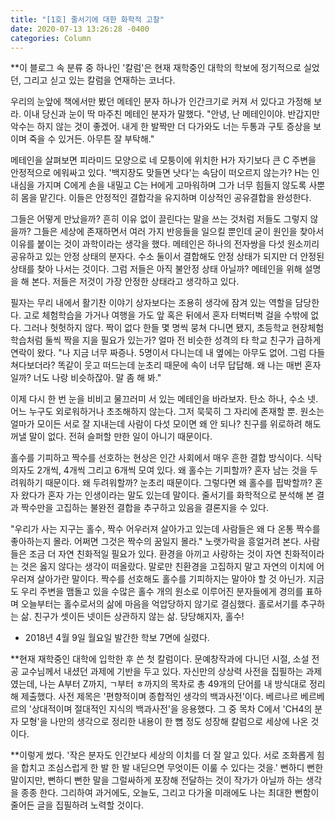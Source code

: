 ```yaml
---
title: "[1호] 줄서기에 대한 화학적 고찰"
date: 2020-07-13 13:26:28 -0400
categories: Column
---
```


**이 블로그 속 분류 중 하나인 '칼럼'은 현재 재학중인 대학의 학보에 정기적으로 실었던, 그리고 싣고 있는 칼럼을 연재하는 코너다.


 우리의 눈앞에 책에서만 봤던 메테인 분자 하나가 인간크기로 커져 서 있다고 가정해 보라. 이내 당신과 눈이 딱 마주친 메테인 분자가 말했다. "안녕, 난 메테인이야. 반갑지만 악수는 하지 않는 것이 좋겠어. 내게 한 발짝만 더 다가와도 너는 두통과 구토 증상을 보이며 죽을 수 있거든. 아무튼 잘 부탁해."

 메테인을 살펴보면 피라미드 모양으로 네 모퉁이에 위치한 H가 자기보다 큰 C 주변을 안정적으로 에워싸고 있다. '백지장도 맞들면 낫다'는 속담이 떠오르지 않는가? H는 인내심을 가지며 C에게 손을 내밀고 C는 H에게 고마워하며 그가 너무 힘들지 않도록 사뿐히 몸을 맡긴다. 이들은 안정적인 결합각을 유지하며 이상적인 공유결합을 완성한다.

 그들은 어떻게 만났을까? 흔히 이유 없이 끌린다는 말을 쓰는 것처럼 저들도 그렇지 않을까? 그들은 세상에 존재하면서 여러 가지 반응들을 일으킬 뿐인데 굳이 원인을 찾아서 이유를 붙이는 것이 과학이라는 생각을 했다. 메테인은 하나의 전자쌍을 다섯 원소끼리 공유하고 있는 안정 상태의 분자다. 수소 둘이서 결합해도 안정 상태가 되지만 더 안정된 상태를 찾아 나서는 것이다. 그럼 저들은 아직 불안정 상태 아닐까? 메테인을 위해 설명을 해 본다. 저들은 저것이 가장 안정한 상태라고 생각하고 있다.

 필자는 무리 내에서 활기찬 이야기 상자보다는 조용히 생각에 잠겨 있는 역할을 담당한다. 고로 체험학습을 가거나 여행을 가도 앞 혹은 뒤에서 혼자 터벅터벅 걸을 수밖에 없다. 그러나 헛헛하지 않다. 짝이 없다 한들 몇 명씩 뭉쳐 다니면 됐지, 초등학교 현장체험학습처럼 둘씩 짝을 지을 필요가 있는가? 얼마 전 비슷한 성격의 타 학교 친구가 급하게 연락이 왔다. "나 지금 너무 짜증나. 5명이서 다니는데 내 옆에는 아무도 없어. 그럼 다들 쳐다보더라? 똑같이 웃고 떠드는데 눈초리 때문에 속이 너무 답답해. 왜 나는 매번 혼자일까? 너도 나랑 비슷하잖아. 말 좀 해 봐."

 이제 다시 한 번 눈을 비비고 물끄러미 서 있는 메테인을 바라보자. 탄소 하나, 수소 넷. 어느 누구도 외로워하거나 초조해하지 않는다. 그저 묵묵히 그 자리에 존재할 뿐. 원소는 얼마가 모이든 서로 잘 지내는데 사람이 다섯 모이면 왜 안 되나? 친구를 위로하려 해도 꺼낼 말이 없다. 전혀 슬퍼할 만한 일이 아니기 때문이다.

 홀수를 기피하고 짝수를 선호하는 현상은 인간 사회에서 매우 흔한 결합 방식이다. 식탁 의자도 2개씩, 4개씩 그리고 6개씩 모여 있다. 왜 홀수는 기피할까? 혼자 남는 것을 두려워하기 때문이다. 왜 두려워할까? 눈초리 때문이다. 그렇다면 왜 홀수를 핍박할까? 혼자 왔다가 혼자 가는 인생이라는 말도 있는데 말이다. 줄서기를 화학적으로 분석해 본 결과 짝수만을 고집하는 불완전 결합을 추구하고 있음을 결론지을 수 있다.

 "우리가 사는 지구는 홀수, 짝수 어우러져 살아가고 있는데 사람들은 왜 다 온통 짝수를 좋아하는지 몰라. 어쩌면 그것은 짝수의 꿈일지 몰라." 노랫가락을 흥얼거려 본다. 사람들은 조금 더 자연 친화적일 필요가 있다. 환경을 아끼고 사랑하는 것이 자연 친화적이라는 것은 옳지 않다는 생각이 떠올랐다. 말로만 친환경을 고집하지 말고 자연의 이치에 어우러져 살아가란 말이다. 짝수를 선호해도 홀수를 기피하지는 말아야 할 것 아닌가. 지금도 우리 주변을 맴돌고 있을 수많은 홀수 개의 원소로 이루어진 분자들에게 경의를 표하며 오늘부터는 홀수로서의 삶에 마음을 억압당하지 않기로 결심했다. 홀로서기를 추구하는 삶. 친구가 셋이든 넷이든 상관하지 않는 삶. 당당해지자, 홀수!

- 2018년 4월 9일 월요일 발간한 학보 7면에 실렸다.


**현재 재학중인 대학에 입학한 후 쓴 첫 칼럼이다. 문예창작과에 다니던 시절, 소설 전공 교수님께서 내셨던 과제에 기반을 두고 있다. 자신만의 상상력 사전을 집필하는 과제였는데, 나는 A부터 Z까지, ㄱ부터 ㅎ까지의 목차로 총 49개의 단어를 내 방식대로 정리해 제출했다. 사전 제목은 '편향적이며 종합적인 생각의 백과사전'이다. 베르나르 베르베르의 '상대적이며 절대적인 지식의 백과사전'을 응용했다. 그 중 목차 C에서 'CH4의 분자 모형'을 나만의 생각으로 정리한 내용이 한 뼘 정도 성장해 칼럼으로 세상에 나온 것이다.

**이렇게 썼다. '작은 분자도 인간보다 세상의 이치를 더 잘 알고 있다. 서로 조화롭게 힘을 합치고 조심스럽게 한 발 한 발 내딛으면 무엇이든 이룰 수 있다는 것을.' 뻔하디 뻔한 말이지만, 뻔하디 뻔한 말을 그럴싸하게 포장해 전달하는 것이 작가가 아닐까 하는 생각을 종종 한다. 그리하여 과거에도, 오늘도, 그리고 다가올 미래에도 나는 최대한 뻔함이 줄어든 글을 집필하려 노력할 것이다.
